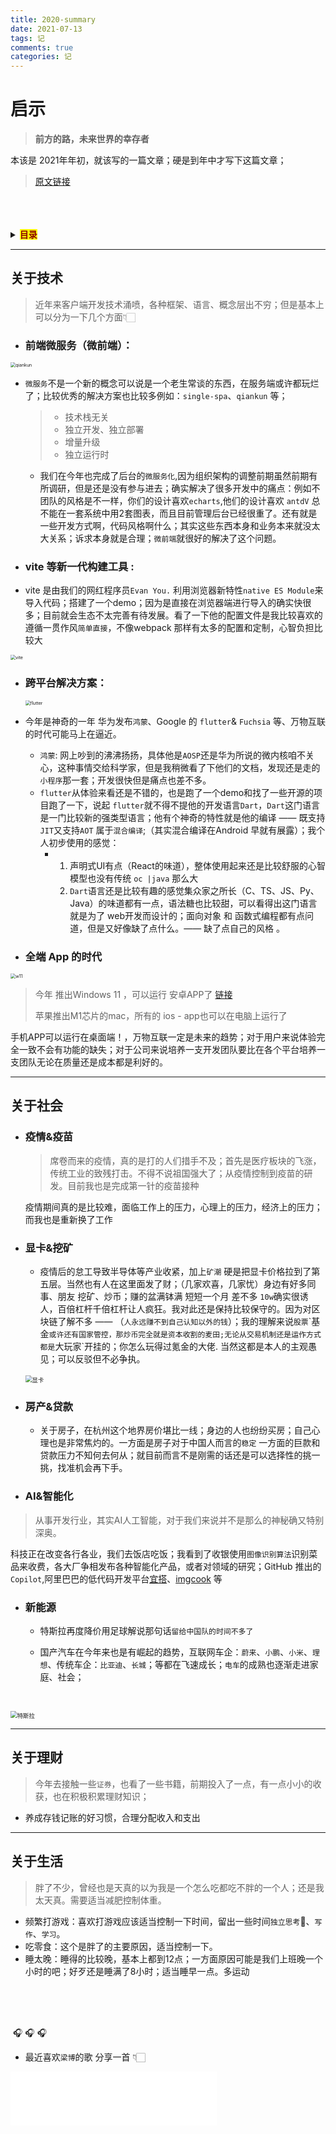 ```yaml
---
title: 2020-summary
date: 2021-07-13
tags: 记
comments: true
categories: 记
---
```




# 启示

> **前方的路，未来世界的幸存者**

本该是 2021年年初，就该写的一篇文章；硬是到年中才写下这篇文章；

> [原文链接](https://www.ruoduan.cn/2020-summary)

<br>

<br>

<br>

<details>
  <summary><mark><font color=darkred><strong>目录</strong></font></mark></summary>
  <div>
    <br>
    <div><strong># 关于技术</strong></div>
    <br>
		<div><strong># 关于社会</strong></div>
    <br>
  	<div><strong># 关于理财</strong></div>
    <br>
    <div><strong># 关于生活</strong></div>
  </div>
</details>


---



## 关于技术

> 近年来客户端开发技术涌喷，各种框架、语言、概念层出不穷；但是基本上可以分为一下几个方面👇🏻
>



- ### 前端微服务（微前端）：

<img src="https://i.loli.net/2021/09/15/FoBOdzlLbrIuWHj.jpg" alt="qiankun" style="zoom:50%;" />

- `微服务`不是一个新的概念可以说是一个老生常谈的东西，在服务端或许都玩烂了；比较优秀的解决方案也比较多例如：`single-spa`、`qiankun` 等；

  > - 技术栈无关
  > - 独立开发、独立部署
  > - 增量升级
  > - 独立运行时
  - 我们在今年也完成了后台的`微服务化`,因为组织架构的调整前期虽然前期有所调研，但是还是没有参与进去；确实解决了很多开发中的痛点：例如不团队的风格是不一样，你们的设计喜欢`echarts`,他们的设计喜欢 `antdV` 总不能在一套系统中用2套图表，而且目前管理后台已经很重了。还有就是一些开发方式啊，代码风格啊什么；其实这些东西本身和业务本来就没太大关系；诉求本身就是合理；`微前端`就很好的解决了这个问题。





- ### vite 等新一代构建工具 :

-  vite 是由我们的网红程序员`Evan You.` 利用浏览器新特性`native ES Module`来导入代码；搭建了一个demo；因为是直接在浏览器端进行导入的确实快很多；目前就会生态不太完善有待发展。看了一下他的配置文件是我比较喜欢的遵循一贯作风`简单直接`，不像webpack 那样有太多的配置和定制，心智负担比较大

  <img src="https://vitejs.dev/logo.svg" alt="vite" style="zoom:50%;" />



- ### 跨平台解决方案：

  <img src="https://i.loli.net/2021/09/15/hFwclX1bQKEkZoU.jpg" alt="flutter" style="zoom:50%;" />
  
- 今年是神奇的一年 华为发布`鸿蒙`、Google 的 `flutter`& `Fuchsia` 等、万物互联的时代可能马上在逼近。

  - `鸿蒙`: 网上吵到的沸沸扬扬，具体他是`AOSP`还是华为所说的微内核咱不关心，这种事情交给科学家，但是我稍微看了下他们的文档，发现还是走的`小程序`那一套；开发很快但是痛点也差不多。
  - `flutter`从体验来看还是不错的，也是跑了一个demo和找了一些开源的项目跑了一下，说起 `flutter`就不得不提他的开发语言`Dart`，`Dart`这门语言是一门比较新的强类型语言；他有个神奇的特性就是他的编译 —— 既支持`JIT`又支持`AOT` 属于`混合编译`;（其实混合编译在Android 早就有展露）；我个人初步使用的感觉：
    - 1. 声明式UI有点（React的味道），整体使用起来还是比较舒服的心智模型也没有传统 `oc |java` 那么大
      2. `Dart`语言还是比较有趣的感觉集众家之所长（C、TS、JS、Py、Java）的味道都有一点，语法糖也比较甜，可以看得出这门语言就是为了 web开发而设计的；面向对象 和 函数式编程都有点问道，但是又好像缺了点什么。—— 缺了点自己的风格 。





- ### 全端 App 的时代

<img src="https://i.loli.net/2021/09/15/wtai8o1dCYcpXU2.jpg" alt="w11" style="zoom:50%;" />

<br>

> 今年 推出Windows 11 ，可以运行 安卓APP了 [链接](https://www.theverge.com/2021/6/24/22548428/microsoft-windows-11-android-apps-support-amazon-store)
>
> 苹果推出M1芯片的mac，所有的 ios - app也可以在电脑上运行了

手机APP可以运行在桌面端！，万物互联一定是未来的趋势；对于用户来说体验完全一致不会有功能的缺失；对于公司来说培养一支开发团队要比在各个平台培养一支团队无论在质量还是成本都是利好的。





---



## 关于社会

- ### 疫情&疫苗

  > 席卷而来的疫情，真的是打的人们措手不及；首先是医疗板块的飞涨，传统工业的致残打击。不得不说祖国强大了；从疫情控制到疫苗的研发。目前我也是完成第一针的疫苗接种

  疫情期间真的是比较难，面临工作上的压力，心理上的压力，经济上的压力；而我也是重新换了工作

- ### 显卡&挖矿
  
  - 疫情后的怠工导致半导体等产业收紧，加上`矿潮` 硬是把显卡价格拉到了第五层。当然也有人在这里面发了财；（几家欢喜，几家忧）身边有好多同事、朋友 挖矿、炒币；赚的盆满钵满 短短一个月 差不多 `10w`确实很诱人，百倍杠杆千倍杠杆让人疯狂。我对此还是保持比较保守的。因为对区块链了解不多 —— （`人永远赚不到自己认知以外的钱`）；我的理解来说`股票`\`基金`或许还有国家管控，那炒币完全就是资本收割的麦田;无论从交易机制还是运作方式都是`大玩家`开挂的；你怎么玩得过氪金的大佬. 当然这都是本人的主观愚见；可以反驳但不必争执。
  
  <br>
  
  <img src="https://i.loli.net/2021/09/15/LoWMvblX9cKxBDk.jpg" alt="显卡" style="zoom:67%;" />
  
- ### 房产&贷款
  
  - 关于房子，在杭州这个地界房价堪比一线；身边的人也纷纷买房；自己心理也是非常焦灼的。一方面是房子对于中国人而言的`稳定` 一方面的巨款和贷款压力不知何去何从；就目前而言不是刚需的话还是可以选择性的挑一挑，找准机会再下手。
- ### AI&智能化

> 从事开发行业，其实AI人工智能，对于我们来说并不是那么的神秘确又特别深奥。

​	科技正在改变各行各业，我们去饭店吃饭；我看到了收银使用`图像识别算法`识别菜品来收费，各大厂争相发布各种智能化产品，或者对领域的研究；GitHub 推出的 `Copilot`,阿里巴巴的低代码开发平台[宜搭](https://www.aliwork.com/)、[imgcook](https://www.imgcook.com/) 等



- ### 新能源
  
  - 特斯拉再度降价用足球解说那句话`留给中国队的时间不多了`
  - 国产汽车在今年来也是有崛起的趋势，互联网车企：`蔚来`、`小鹏`、`小米`、`理想`、传统车企：`比亚迪`、`长城`；等都在飞速成长；`电车`的成熟也逐渐走进家庭、社会；
  
    <br>

<img src="https://sm.ms/image/1LMBAaHiPsZUIh6" alt="特斯拉" style="zoom:67%;" />

---



## 关于理财

> 今年去接触一些`证券`，也看了一些书籍，前期投入了一点，有一点小小的收获，也在积极积累理财知识；

- 养成存钱记账的好习惯，合理分配收入和支出

---



## 关于生活

> 胖了不少，曾经也是天真的以为我是一个怎么吃都吃不胖的一个人；还是我太天真。需要适当减肥控制体重。

- 频繁打游戏：喜欢打游戏应该适当控制一下时间，留出一些时间`独立思考`🤔、`写作`、`学习`。
- 吃零食：这个是胖了的主要原因，适当控制一下。
- 睡太晚：睡得的比较晚，基本上都到12点；一方面原因可能是我们上班晚一个小时的吧；好歹还是睡满了8小时；适当睡早一点。多运动

<br>

<br>

<br>

​	🎧	🎧	🎧

- 最近喜欢`梁博`的歌 分享一首   👇🏻

<iframe frameborder="no" border="0" marginwidth="0" marginheight="0" width=330 height=86 src="//music.163.com/outchain/player?type=2&id=28445721&auto=1&height=66"></iframe>



